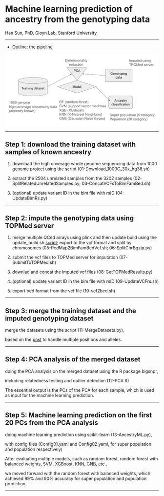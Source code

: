 # Machine learning prediction of ancestry from the genotyping data

Han Sun, PhD, Gloyn Lab, Stanford University

----------


- Outline: the pipeline

![Pipeline.png](Pipeline.png)

----------

## Step 1: download the training dataset with samples of known ancestry

1. download the high coverage whole genome sequencing data from 1000 genome project using the script (01-Download_1000G_30x_hg38.sh)

2. extract the 2504 unrelated samples from the 3202 samples (02-SplitRelatedUnrelatedSamples.py; 03-ConcatVCFsToBimFamBed.sh)

3. (optional) update variant ID in the bim file with rsID (04-UpdateBimRs.py)

----------

## Step 2: impute the genotyping data using TOPMed server

1. merge multiple QCed arrays using plink and then update build using the update_build.sh [script](https://www.chg.ox.ac.uk/~wrayner/strand/); export to the vcf format and split by chromosomes (05-PedMap2BimFamBedVcf.sh; 06-SplitChrBgzip.py)

2. submit the vcf files to TOPMed server for imputation (07-SubmitToTOPMed.sh)

3. downlad and concat the imputed vcf files (08-GetTOPMedResults.py)

4. (optional) update variant ID in the bim file with rsID (09-UpdateVCFrs.sh)

5. export bed format from the vcf file (10-vcf2bed.sh)


----------

## Step 3: merge the training dataset and the imputed genotyping dataset


merge the datasets using the script (11-MergeDatasets.py), 

based on the [post](https://martha-labbook.netlify.app/posts/extracting-data-for-variants-common-in-both-file-sets/) to handle multiple positions and alleles. 


----------

## Step 4: PCA analysis of the merged dataset

doing the PCA analysis on the merged dataset using the R package bigsnpr, 

including relatedness testing and outlier detection (12-PCA.R)

The essential output is the PCs of the PCA for each sample, which is used as input for the machine learning prediction.


----------

## Step 5: Machine learning prediction on the first 20 PCs from the PCA analysis

doing machine learning prediction using scikit-learn (13-AncestryML.py), 

with config files (Config01.yaml and Config02.yaml, for super population and population respectively)

After evaluating multiple models, such as random forest, random forest with balanced weights, SVM, XGBoost, KNN, GNB, etc., 

we moved forward with the random forest with balanced weights, which achieved 99% and 90% accuracy for super population and population prediction.

----------
